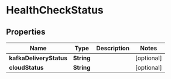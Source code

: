 

# HealthCheckStatus


## Properties

| Name | Type | Description | Notes |
|------------ | ------------- | ------------- | -------------|
|**kafkaDeliveryStatus** | **String** |  |  [optional] |
|**cloudStatus** | **String** |  |  [optional] |




